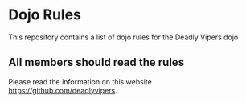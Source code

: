 Dojo Rules
==========

This repository contains a list of dojo rules for the Deadly Vipers dojo


## All members should read the rules
Please read the information on this website https://github.com/deadlyvipers.
